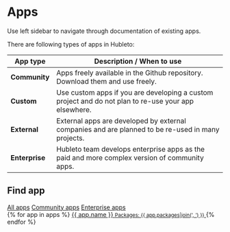 # Apps

Use left sidebar to navigate through documentation of existing apps.

There are following types of apps in Hubleto:

| App type       | Description / When to use                                                                            |
| -------------- | ---------------------------------------------------------------------------------------------------- |
| **Community**  | Apps freely available in the Github repository. Download them and use freely.                        |
| **Custom**     | Use custom apps if you are developing a custom project and do not plan to re-use your app elsewhere. |
| **External**   | External apps are developed by external companies and are planned to be re-used in many projects.    |
| **Enterprise** | Hubleto team develops enterprise apps as the paid and more complex version of community apps.        |

## Find app

<div class="card p-2">
  <a class="btn btn-transparent btn-blue" href="#"><span class="text">All apps</span></a>
  <a class="btn btn-transparent btn-blue" href="apps/community"><span class="text">Community apps</span></a>
  <a class="btn btn-transparent btn-blue" href="apps/enterprise"><span class="text">Enterprise apps</span></a>
</div>

<div class="grid grid-cols-2 gap-2">
  {% for app in apps %}
    <a class="btn btn-large btn-transparent" href="apps/{{ app.url }}" >
      <span class="icon"><i class="{{ app.icon }}"></i></span>
      <span class="text"> {{ app.name }} <small class="block text-xs text-gray-500">Packages: {{ app.packages|join(', ') }}</small> </span>
    </a>
  {% endfor %}
</div>